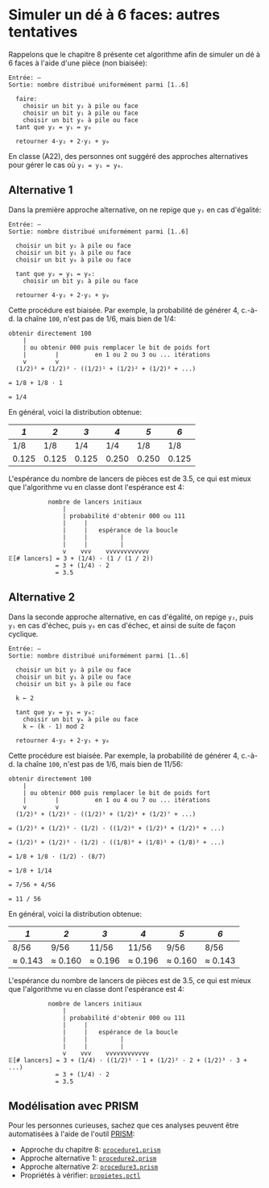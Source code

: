 # Simuler un dé à 6 faces: autres tentatives

Rappelons que le chapitre 8 présente cet algorithme afin de simuler un
dé à 6 faces à l'aide d'une pièce (non biaisée):

```
Entrée: —
Sortie: nombre distribué uniformément parmi [1..6]

  faire:
    choisir un bit y₂ à pile ou face
    choisir un bit y₁ à pile ou face
    choisir un bit y₀ à pile ou face
  tant que y₂ = y₁ = y₀

  retourner 4·y₂ + 2·y₁ + y₀
```

En classe (A22), des personnes ont suggéré des approches
alternatives pour gérer le cas où ``y₂ = y₁ = y₀``.

## Alternative 1

Dans la première approche alternative, on ne repige que ``y₂`` en cas
d'égalité:

```
Entrée: —
Sortie: nombre distribué uniformément parmi [1..6]

  choisir un bit y₂ à pile ou face
  choisir un bit y₁ à pile ou face
  choisir un bit y₀ à pile ou face

  tant que y₂ = y₁ = y₀:
    choisir un bit y₂ à pile ou face

  retourner 4·y₂ + 2·y₁ + y₀
```

Cette procédure est biaisée. Par exemple, la probabilité de générer 4,
c.-à-d. la chaîne ```100```, n'est pas de 1/6, mais bien de 1/4:

```
obtenir directement 100
    |
    | ou obtenir 000 puis remplacer le bit de poids fort
    |        |          en 1 ou 2 ou 3 ou ... itérations
    v        v
  (1/2)³ + (1/2)³ · ((1/2)¹ + (1/2)² + (1/2)³ + ...)

= 1/8 + 1/8 · 1

= 1/4
```

En général, voici la distribution obtenue:

|*1*|*2*|*3*|*4*|*5*|*6*|
|---|---|---|---|---|---|
|1/8|1/8|1/4|1/4|1/8|1/8|
|0.125|0.125|0.125|0.250|0.250|0.125|0.125|0.125|

L'espérance du nombre de lancers de pièces est de 3.5, ce
qui est mieux que l'algorithme vu en classe dont l'espérance est 4:

```
           nombre de lancers initiaux
               |
               | probabilité d'obtenir 000 ou 111
               |     |
               |     |   espérance de la boucle
               |     |         |
               |     |         |
               v    vvv    vvvvvvvvvvvv
𝔼[# lancers] = 3 + (1/4) · (1 / (1 / 2))
             = 3 + (1/4) · 2
             = 3.5
```

## Alternative 2

Dans la seconde approche alternative, en cas d'égalité, on repige ``y₂``, puis 
``y₁`` en cas d'échec, puis ``y₀`` en cas d'échec, et ainsi de suite de façon
cyclique.

```
Entrée: —
Sortie: nombre distribué uniformément parmi [1..6]

  choisir un bit y₂ à pile ou face
  choisir un bit y₁ à pile ou face
  choisir un bit y₀ à pile ou face

  k ← 2
  
  tant que y₂ = y₁ = y₀:
    choisir un bit yₖ à pile ou face
    k ← (k - 1) mod 2
    
  retourner 4·y₂ + 2·y₁ + y₀
```
Cette procédure est biaisée. Par exemple, la probabilité de générer 4,
c.-à-d. la chaîne ```100```, n'est pas de 1/6, mais bien de 11/56:

```
obtenir directement 100
    |
    | ou obtenir 000 puis remplacer le bit de poids fort
    |        |          en 1 ou 4 ou 7 ou ... itérations
    v        v
  (1/2)³ + (1/2)³ · ((1/2)¹ + (1/2)⁴ + (1/2)⁷ + ...)

= (1/2)³ + (1/2)³ · (1/2) · ((1/2)⁰ + (1/2)³ + (1/2)⁶ + ...)

= (1/2)³ + (1/2)³ · (1/2) · ((1/8)⁰ + (1/8)¹ + (1/8)² + ...)

= 1/8 + 1/8 · (1/2) · (8/7)

= 1/8 + 1/14

= 7/56 + 4/56

= 11 / 56
```

En général, voici la distribution obtenue:

|*1*|*2*|*3*|*4*|*5*|*6*|
|---|---|---|---|---|---|
|8/56|9/56|11/56|11/56|9/56|8/56|
|≈ 0.143|≈ 0.160|≈ 0.196|≈ 0.196|≈ 0.160|≈ 0.143|

L'espérance du nombre de lancers de pièces est de 3.5, ce
qui est mieux que l'algorithme vu en classe dont l'espérance est 4:

```
           nombre de lancers initiaux
               |
               | probabilité d'obtenir 000 ou 111
               |     |
               |     |   espérance de la boucle
               |     |         |
               |     |         |
               v    vvv    vvvvvvvvvvvv
𝔼[# lancers] = 3 + (1/4) · ((1/2)¹ · 1 + (1/2)² · 2 + (1/2)³ · 3 + ...)
             = 3 + (1/4) · 2
             = 3.5
```

## Modélisation avec PRISM

Pour les personnes curieuses, sachez que ces analyses peuvent être automatisées à l'aide de
l'outil [PRISM](http://www.prismmodelchecker.org/):

* Approche du chapitre 8: [``procedure1.prism``](./procedure1.prism)
* Approche alternative 1: [``procedure2.prism``](./procedure2.prism)
* Approche alternative 2: [``procedure3.prism``](./procedure3.prism)
* Propriétés à vérifier: [``propietes.pctl``](./proprietes.pctl)
